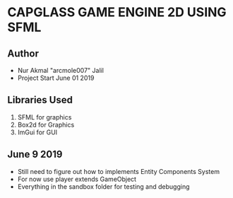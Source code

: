 # CAPGLASS GAME ENGINE 2D USING SFML
## Author
- Nur Akmal "arcmole007" Jalil
- Project Start June 01 2019
## Libraries Used
1. SFML for graphics
2. Box2d for Graphics
3. ImGui for GUI

## June 9 2019
- Still need to figure out how to implements Entity Components System
- For now use player extends GameObject
- Everything in the sandbox folder for testing and debugging